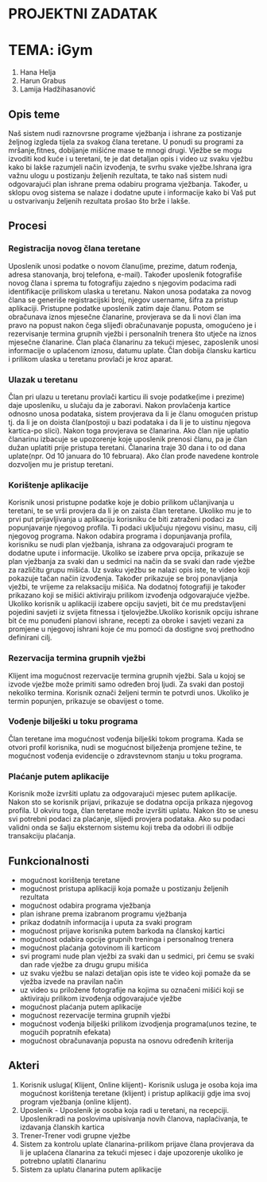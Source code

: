 # PROJEKTNI ZADATAK
# TEMA: iGym

1. Hana Helja
2. Harun Grabus
3. Lamija Hadžihasanović

## Opis teme
Naš sistem nudi raznovrsne programe vježbanja i ishrane za postizanje željnog izgleda tijela za svakog člana teretane. U ponudi su programi za mršanje,fitnes, dobijanje mišićne mase te mnogi drugi. Vježbe se mogu izvoditi kod kuće i u teretani, te je dat detaljan opis i video uz svaku vježbu kako bi lakše razumjeli način izvođenja, te svrhu svake vježbe.Ishrana igra važnu ulogu u postizanju željenih rezultata, te tako naš sistem nudi odgovarajući plan  ishrane prema odabiru programa vježbanja. Također, u sklopu ovog sistema se nalaze i dodatne upute i informacije kako bi Vaš put u ostvarivanju željenih rezultata prošao što brže i lakše.

## Procesi
### Registracija novog člana teretane
Uposlenik unosi podatke o novom članu(ime, prezime, datum rođenja, adresa stanovanja, broj telefona, e-mail). Također uposlenik fotografiše novog člana i sprema tu fotografiju zajedno s njegovim podacima radi identifikacije priliskom ulaska u teretanu. Nakon unosa podataka za novog člana se generiše registracijski broj, njegov username, šifra za pristup aplikaciji. Pristupne podatke uposlenik zatim daje članu. Potom se obračunava iznos mjesečne članarine, provjerava se da li novi član ima pravo na popust nakon čega slijeđi obračunavanje popusta, omogućeno je i rezervisanje termina grupnih vježbi i personalnih trenera što utječe na iznos mjesečne članarine. Član plaća članarinu za tekući mjesec, zaposlenik unosi informacije o uplaćenom iznosu, datumu uplate. Član dobija člansku karticu i prilikom ulaska u teretanu provlači je kroz aparat.

### Ulazak u teretanu
Član pri ulazu u teretanu provlači karticu ili svoje podatke(ime i prezime) daje uposleniku, u slučaju da je zaboravi. Nakon provlačenja kartice odnosno unosa podataka, sistem provjerava da li je članu omogućen pristup tj. da li je on doista član(postoji u bazi podataka i da li je to uistinu njegova kartica-po slici). Nakon toga provjerava se članarina. Ako član nije uplatio članarinu izbacuje se upozorenje koje uposlenik prenosi članu, pa je član dužan uplatiti prije pristupa teretani. Članarina traje 30 dana i to od dana uplate(npr. Od 10 januara do 10 februara). Ako član prođe navedene kontrole dozvoljen mu je pristup teretani.

### Korištenje  aplikacije
Korisnik unosi pristupne podatke koje je dobio prilikom učlanjivanja u teretani, te se vrši provjera da li je on zaista član teretane. Ukoliko mu je to prvi put prijavljivanja u aplikaciju korisniku će biti zatraženi podaci za popunjavanje njegovog profila. Ti podaci uključuju njegovu visinu, masu, cilj njegovog programa. Nakon odabira programa i dopunjavanja profila, korisniku se nudi plan vježbanja, ishrana za odgovarajući program te dodatne upute i informacije. Ukoliko se izabere prva opcija, prikazuje se plan vježbanja za svaki dan u sedmici na način da se svaki dan rade vježbe za različitu grupu mišića. Uz svaku vježbu se nalazi opis iste, te video koji pokazuje tačan način izvođenja. Također prikazuje se broj ponavljanja vježbi, te vrijeme za relaksaciju mišića. Na dodatnoj fotografiji je također prikazano koji se mišići aktiviraju prilikom izvođenja odgovarajuće vježbe.
Ukoliko korisnik u aplikaciji izabere opciju savjeti, bit će mu predstavljeni pojedini savjeti iz svijeta fitnessa i tjelovježbe.Ukoliko korisnik opciju ishrane bit će mu ponuđeni planovi ishrane, recepti za obroke i savjeti vezani za promjene u njegovoj ishrani koje će mu pomoći da dostigne svoj prethodno definirani cilj.

### Rezervacija termina grupnih vježbi
Klijent ima mogućnost rezervacije termina grupnih vježbi. Sala u  kojoj se izvode vježbe može primiti samo određen broj ljudi. Za svaki dan postoji nekoliko termina. Korisnik označi željeni termin te potvrdi unos. Ukoliko  je termin popunjen, prikazuje se obavijest o tome. 

### Vođenje bilješki u toku programa
Član teretane ima mogućnost vođenja bilješki tokom programa. Kada se otvori profil korisnika, nudi se mogućnost bilježenja promjene težine, te mogućnost vođenja evidencije o zdravstevnom stanju u toku programa.

### Plaćanje putem aplikacije
Korisnik može izvršiti uplatu za odgovarajući mjesec putem aplikacije. Nakon sto se korisnik prijavi, prikazuje se dodatna opcija prikaza njegovog profila. U okviru toga, član teretane može izvršiti uplatu.  Nakon što se unesu svi potrebni podaci za plaćanje,  slijedi provjera podataka. Ako su podaci validni onda se šalju eksternom sistemu koji treba da odobri ili odbije transakciju plaćanja.

## Funkcionalnosti
- mogućnost korištenja teretane
- mogućnost pristupa aplikaciji koja pomaže u postizanju željenih rezultata
- mogućnost odabira programa vježbanja
- plan ishrane prema izabranom programu vježbanja
- prikaz dodatnih informacija i uputa za svaki program
- mogućnost prijave korisnika putem barkoda na članskoj kartici
- mogućnost odabira opcije grupnih treninga i personalnog trenera
- mogućnost plaćanja gotovinom ili karticom
- svi programi nude plan vježbi za svaki dan u sedmici, pri čemu se svaki dan rade vježbe za drugu grupu mišića
- uz svaku vježbu se nalazi detaljan opis iste te video koji pomaže da se vježba izvede na pravilan način
- uz video su priložene fotografije na kojima su označeni mišići koji se aktiviraju prilikom izvođenja odgovarajuće vježbe
- mogućnost plaćanja putem aplikacije
- mogućnost rezervacije termina grupnih vježbi
- mogućnost vođenja bilješki prilikom izvodjenja programa(unos tezine, te mogućih popratnih efekata)
- mogućnost obračunavanja popusta na osnovu određenih kriterija 

## Akteri
1. Korisnik usluga( Klijent, Online klijent)- Korisnik usluga je osoba koja ima mogućnost korištenja teretane (klijent) i pristup aplikaciji gdje  ima svoj program vježbanja (online klijent).
2. Uposlenik - Uposlenik je osoba koja radi u teretani, na recepciji. Uposlenikradi na poslovima upisivanja novih članova, naplaćivanja, te izdavanja članskih kartica
3. Trener-Trener vodi grupne vježbe
4. Sistem za kontrolu uplate članarina-prilikom prijave člana provjerava da li je uplaćena članarina za tekući mjesec i daje upozorenje ukoliko je potrebno uplatiti članarinu
5. Sistem za uplatu članarina putem aplikacije




